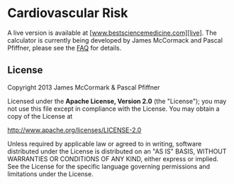 Cardiovascular Risk
===================

A live version is available at [www.bestsciencemedicine.com][live]. The
calculator is currently being developed by James McCormack and Pascal Pfiffner,
please see the [FAQ][] for details.

License
-------

Copyright 2013 James McCormark & Pascal Pfiffner

Licensed under the **Apache License, Version 2.0** (the "License");
you may not use this file except in compliance with the License.
You may obtain a copy of the License at

<http://www.apache.org/licenses/LICENSE-2.0>

Unless required by applicable law or agreed to in writing, software distributed
under the License is distributed on an "AS IS" BASIS, WITHOUT WARRANTIES OR
CONDITIONS OF ANY KIND, either express or implied. See the License for the
specific language governing permissions and limitations under the License.


[live]: http://www.bestsciencemedicine.com/chd/calc2.html
[faq]: http://www.bestsciencemedicine.com/chd/FAQ.html#calculator
